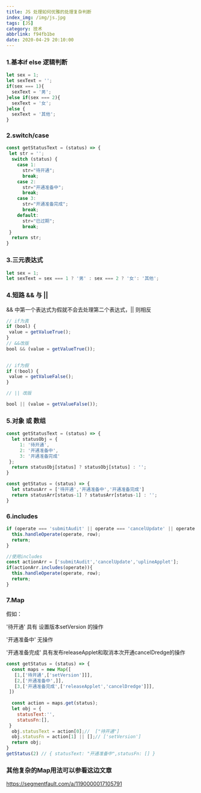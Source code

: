 ```yaml
---
title: JS 处理如何优雅的处理复杂判断 
index_img: /img/js.jpg
tags: [JS]
category: 技术
abbrlink: f94fb1be
date: 2020-04-29 20:10:00
---
```


### 1.基本if else 逻辑判断
```js
let sex = 1;
let sexText = '';
if(sex === 1){
  sexText = '男';
}else if(sex === 2){
  sexText = '女';
}else {
  sexText = '其他';
}
```
### 2.switch/case
```js
const getStatusText = (status) => {
 let str = '';
  switch (status) {
    case 1:
      str="待开通";
      break;
    case 2:
      str="开通准备中";
      break;
    case 3:
      str="开通准备完成";
      break;
    default:
      str="已过期";
      break;
 }
  return str;
}
```
### 3.三元表达式
```js
let sex = 1;
let sexText = sex === 1 ? '男' : sex === 2 ? '女': '其他';
```
### 4.短路 && 与 ||
&& 中第一个表达式为假就不会去处理第二个表达式，|| 则相反

```js
// if为真
if (bool) {
 value = getValueTrue();
}
// &&改版
bool && (value = getValueTrue());
 

// if为假
if (!bool) {
 value = getValueFalse();
}

// || 改版

bool || (value = getValueFalse());

```
### 5.对象 或 数组
```js
const getStatusText = (status) => {
  let statusObj = {
     1: '待开通',
     2: '开通准备中',
     3: '开通准备完成'
 };
  return statusObj[status] ? statusObj[status] : '';
}

const getStatus = (status) => {
  let statusArr = ['待开通','开通准备中','开通准备完成']
  return statusArr[status-1] ? statusArr[status-1] : '';
}

```
### 6.includes
```js
if (operate === 'submitAudit' || operate === 'cancelUpdate' || operate === 'uplineApplet') {
  this.handleOperate(operate, row);
  return;
}

//使用includes
const actionArr = ['submitAudit','cancelUpdate','uplineApplet'];
if(actionArr.includes(operate)){
  this.handleOperate(operate, row);
  return;
}

```
### 7.Map
假如：

'待开通' 具有 设置版本setVersion 的操作

'开通准备中' 无操作

'开通准备完成' 具有发布releaseApplet和取消本次开通cancelDredge的操作
```js
const getStatus = (status) => {
  const maps = new Map([
   [1,['待开通',['setVersion']]],  
   [2,['开通准备中',]],  
   [3,['开通准备完成',['releaseApplet','cancelDredge']]],
 ])
  
  const action = maps.get(status);
  let obj = {
    statusText:'',
    statusFn:[],
 }
  obj.statusText = action[0];//  ["待开通"]
  obj.statusFn = action[1] || [];// ['setVersion']
  return obj;
}
getStatus(2) // { statusText: "开通准备中",statusFn: [] }

```

### 其他复杂的Map用法可以参看这边文章
https://segmentfault.com/a/1190000017105791

